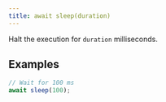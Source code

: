 ```yaml
---
title: await sleep(duration)
---
```


Halt the execution for `duration` milliseconds.

## Examples

```js
// Wait for 100 ms
await sleep(100);
```
